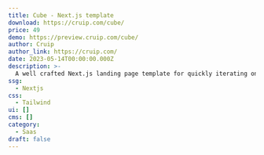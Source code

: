 ```yaml
---
title: Cube - Next.js template
download: https://cruip.com/cube/
price: 49
demo: https://preview.cruip.com/cube/
author: Cruip
author_link: https://cruip.com/
date: 2023-05-14T00:00:00.000Z
description: >-
  A well crafted Next.js landing page template for quickly iterating on ideas, startups and software.
ssg:
  - Nextjs
css:
  - Tailwind
ui: []
cms: []
category:
  - Saas
draft: false
---
```

